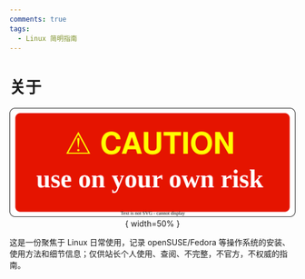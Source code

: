 ```yaml
---
comments: true
tags:
  - Linux 简明指南
---
```


# 关于

<center>

![](./caution.svg){ width=50% }

</center>

这是一份聚焦于 Linux 日常使用，记录 openSUSE/Fedora 等操作系统的安装、使用方法和细节信息；仅供站长个人使用、查阅、不完整，不官方，不权威的指南。
